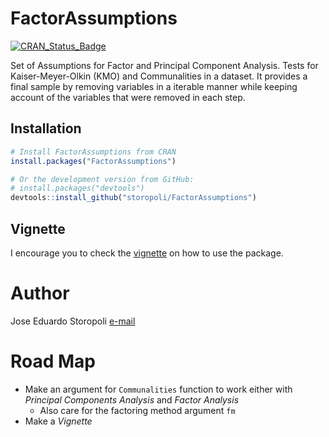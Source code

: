 # FactorAssumptions 

[![CRAN_Status_Badge](http://www.r-pkg.org/badges/version/FactorAssumptions)](https://cran.r-project.org/package=FactorAssumptions)

Set of Assumptions for Factor and Principal Component Analysis.
Tests for Kaiser-Meyer-Olkin (KMO) and Communalities in a dataset. It provides a final sample by removing variables in a iterable manner while keeping account of the variables that were removed in each step.

## Installation

```r
# Install FactorAssumptions from CRAN
install.packages("FactorAssumptions")

# Or the development version from GitHub:
# install.packages("devtools")
devtools::install_github("storopoli/FactorAssumptions")
```
## Vignette

I encourage you to check the [vignette](vignettes/vignette.Rmd) on how to use the package.
# Author
Jose Eduardo Storopoli
[e-mail](mailto:thestoropoli@gmail.com)

# Road Map
- Make an argument for `Communalities` function to work either with *Principal Components Analysis* and *Factor Analysis*
	- Also care for the factoring method argument `fm`
- Make a *Vignette*
